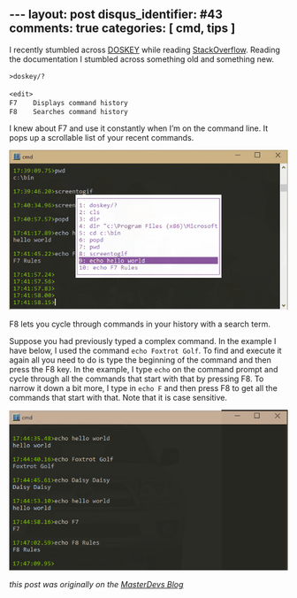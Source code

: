 --- layout: post
disqus_identifier: #43
comments: true
categories: [ cmd, tips ]
---
I recently stumbled across [DOSKEY](http://en.wikipedia.org/wiki/DOSKEY) while reading [StackOverflow](http://stackoverflow.com/questions/20530996/aliases-in-windows-command-prompt).  Reading the documentation I stumbled across something old and something new.

```
>doskey/?

<edit>
F7    Displays command history
F8    Searches command history
```

I knew about F7 and use it constantly when I’m on the command line.  It pops up a scrollable list of your recent commands.

![](/images/posts/2015/2015-02-02-f8-in-cmd-the-greatest-thing-since-sliced-bread/F7.gif)

F8 lets you cycle through commands in your history with a search term.

Suppose you had previously typed a complex command.  In the example I have below, I used the command `echo Foxtrot Golf`.  To find and execute it again all you need to do is type the beginning of the command and then press the F8 key.  In the example, I type `echo` on the command prompt and cycle through all the commands that start with that by pressing F8.  To narrow it down a bit more, I type in `echo F` and then press F8 to get all the commands that start with that.  Note that it is case sensitive.

![](/images/posts/2015/2015-02-02-f8-in-cmd-the-greatest-thing-since-sliced-bread/F8.gif)

_this post was originally on the [MasterDevs Blog](http://blog.masterdevs.com/f8-in-cmd-the-greatest-thing-since-sliced-bread/)_
